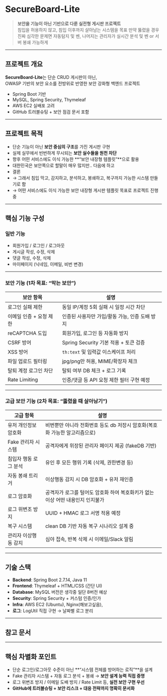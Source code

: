 # SecureBoard-Lite

> **보안을 기능이 아닌 기반으로 다룬 실전형 게시판 프로젝트**  
> 침입을 허용하지 않고, 침입 이후까지 살아남는 시스템을 목표
> 만약 뚫렸을 경우 진짜 심각한 문제면 자동탐지 및 벤, 나머지는 관리자가 실시간 분석 및 벤 or 서버 봉쇄 가능하게

---

## 프로젝트 개요
**SecureBoard-Lite**는 단순 CRUD 게시판이 아닌,  
OWASP 기반의 보안 요소를 전방위로 반영한 보안 강화형 백엔드 프로젝트

- Spring Boot 기반
- MySQL, Spring Security, Thymeleaf
- AWS EC2 실배포 고려
- GitHub 트러블슈팅 + 보안 점검 문서 포함

---

## 프로젝트 목적

- 단순 기능이 아닌 **보안 중심의 구조**를 가진 게시판 구현
- 실제 실무에서 빈번하게 무시되는 **보안 실수들을 원천 차단**
- 향후 어떤 서비스에도 이식 가능한 **“보안 내장형 템플릿”**으로 활용
- 대한민국은 보안쪽으로 할말이 매우 많지만.. 다음에 하고
- 결론
- → 그래서 침입 막고, 감지하고, 분석하고, 봉쇄하고, 복구까지 가능한 시스템 만들기로 함
- → 어떤 서비스에도 이식 가능한 보안 내장형 게시판 템플릿 목표로 프로젝트 진행 중

---

## 핵심 기능 구성

###  일반 기능
- 회원가입 / 로그인 / 로그아웃
- 게시글 작성, 수정, 삭제
- 댓글 작성, 수정, 삭제
- 마이페이지 (닉네임, 이메일, 비번 변경)

---

### 보안 기능 (1차 목표: “막는 보안”)

| 보안 항목 | 설명 |
|-----------|------|
| 로그인 실패 제한 | 동일 IP/계정 5회 실패 시 일정 시간 차단 |
| 이메일 인증 + 요청 제한 | 인증된 사용자만 가입/활동 가능, 인증 도배 방지 |
| reCAPTCHA 도입 | 회원가입, 로그인 등 자동화 방지 |
| CSRF 방어 | Spring Security 기본 적용 + 토큰 검증 |
| XSS 방어 | `th:text` 및 입력값 이스케이프 처리 |
| 파일 업로드 필터링 | jpg/png만 허용, MIME/확장자 체크 |
| 탈퇴 계정 로그인 차단 | 탈퇴 여부 DB 체크 + 로그 기록 |
| Rate Limiting | 인증/댓글 등 API 요청 제한 필터 구현 예정 |

---

### 고급 보안 기능 (2차 목표: “뚫렸을 때 살아남기”)

| 고급 항목 | 설명 |
|-----------|------|
| 유저 개인정보 암호화 | 비번뿐만 아니라 전화번호 등도 db 저장시 암호화(복호화 가능한 알고리즘으로) |
| Fake 관리자 시스템 | 공격자에게 위장된 관리자 페이지 제공 (fakeDB 기반) |
| 침입자 행동 로그 분석 | 유인 후 모든 행위 기록 (삭제, 권한변경 등) |
| 자동 봉쇄 트리거 | 이상행동 감지 시 DB 암호화 + 유저 재인증 |
| 로그 암호화 | 공격자가 로그를 털어도 암호화 하여 복호화키가 없는 이상 어떤 내용인지 인지불가 |
| 로그 위변조 방지 | UUID + HMAC 로그 서명 적용 예정 |
| 복구 시스템 | clean DB 기반 자동 복구 시나리오 설계 중 |
| 관리자 이상행동 감지 | 심야 접속, 반복 삭제 시 이메일/Slack 알림 |

---

## 기술 스택

- **Backend**: Spring Boot 2.7.14, Java 11
- **Frontend**: Thymeleaf + HTML/CSS (간단 UI)
- **Database**: MySQL 버전은 생각중 일단 8버전 예상
- **Security**: Spring Security + 커스텀 인증/인가
- **Infra**: AWS EC2 (Ubuntu), Nginx(해보고싶음),
- **로그**: LogUtil 직접 구현 → 날짜별 로그 분리

---

## 참고 문서

---

## 핵심 차별화 포인트

- 단순 로그인/로그아웃 수준이 아닌 **“시스템 전체를 방어하는 로직”**을 설계
- Fake 관리자 시스템 + 자동 로그 분석 + 봉쇄 → **보안 설계 능력 직접 증명**
- 로그 위변조 방지 / 이메일 도배 방지 / Rate Limit 등, **실전 보안 구현 우선**
- **GitHub에 트러블슈팅 + 보안 리스크 + 대응 전략까지 명확히 문서화**
